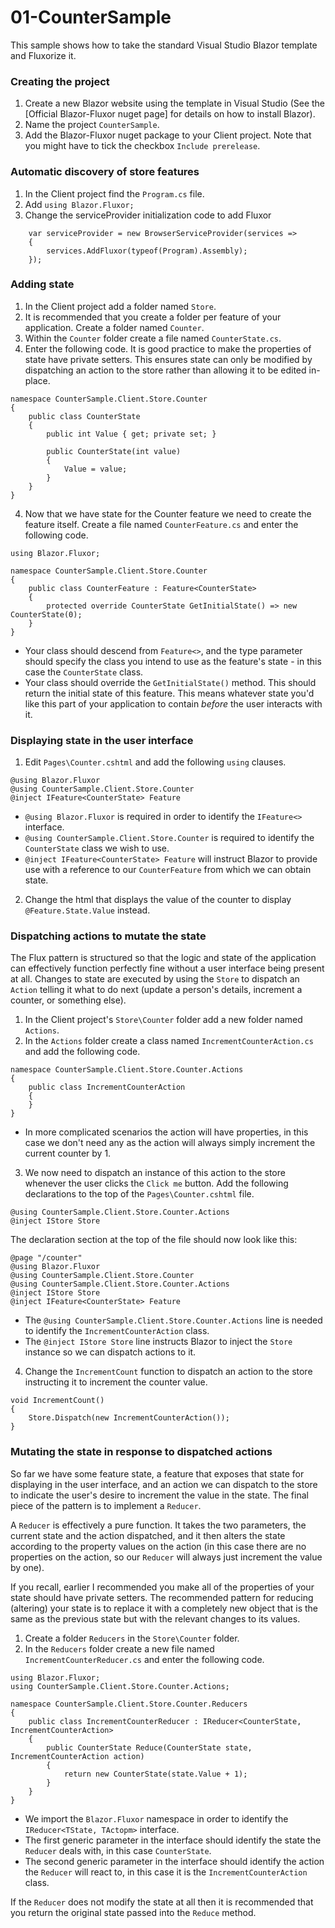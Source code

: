 # 01-CounterSample
This sample shows how to take the standard Visual Studio Blazor template and Fluxorize it.

### Creating the project
1. Create a new Blazor website using the template in Visual Studio (See the [Official Blazor-Fluxor nuget page] for details on how to install Blazor).
2. Name the project `CounterSample`.
3. Add the Blazor-Fluxor nuget package to your Client project. Note that you might have to tick the checkbox `Include prerelease`.
 
### Automatic discovery of store features
1. In the Client project find the `Program.cs` file. 
2. Add `using Blazor.Fluxor;`
3. Change the serviceProvider initialization code to add Fluxor
```
    var serviceProvider = new BrowserServiceProvider(services =>
    {
    	services.AddFluxor(typeof(Program).Assembly);
    });
```

### Adding state
1. In the Client project add a folder named `Store`.
2. It is recommended that you create a folder per feature of your application. Create a folder named `Counter`.
3. Within the `Counter` folder create a file named `CounterState.cs`.
3. Enter the following code. It is good practice to make the properties of state have private setters. This ensures state can only be modified by dispatching an action to the store rather than allowing it to be edited in-place.
```
namespace CounterSample.Client.Store.Counter
{
	public class CounterState
	{
		public int Value { get; private set; }

		public CounterState(int value)
		{
			Value = value;
		}
	}
}
```
4. Now that we have state for the Counter feature we need to create the feature itself. Create a file named `CounterFeature.cs` and enter the following code.
```
using Blazor.Fluxor;

namespace CounterSample.Client.Store.Counter
{
	public class CounterFeature : Feature<CounterState>
	{
		protected override CounterState GetInitialState() => new CounterState(0);
	}
}
```
   * Your class should descend from `Feature<>`, and the type parameter should specify the class you intend to use as the feature's state - in this case the `CounterState` class.
   * Your class should override the `GetInitialState()` method. This should return the initial state of this feature. This means whatever state you'd like this part of your application to contain *before* the user interacts with it.
 
### Displaying state in the user interface
1. Edit `Pages\Counter.cshtml` and add the following `using` clauses.
```
@using Blazor.Fluxor
@using CounterSample.Client.Store.Counter
@inject IFeature<CounterState> Feature
```
   * `@using Blazor.Fluxor` is required in order to identify the `IFeature<>` interface.
   * `@using CounterSample.Client.Store.Counter` is required to identify the `CounterState` class we wish to use.
   * `@inject IFeature<CounterState> Feature` will instruct Blazor to provide use with a reference to our `CounterFeature` from which we can obtain state.

2. Change the html that displays the value of the counter to display `@Feature.State.Value` instead.

### Dispatching actions to mutate the state
The Flux pattern is structured so that the logic and state of the application can effectively function perfectly fine without a user interface being present at all. Changes to state are executed by using the `Store` to dispatch an `Action` telling it what to do next (update a person's details, increment a counter, or something else).

1. In the Client project's `Store\Counter` folder add a new folder named `Actions`.
2. In the `Actions` folder create a class named `IncrementCounterAction.cs` and add the following code.
```
namespace CounterSample.Client.Store.Counter.Actions
{
	public class IncrementCounterAction
	{
	}
}
```
   * In more complicated scenarios the action will have properties, in this case we don't need any as the action will always simply increment the current counter by 1.
3. We now need to dispatch an instance of this action to the store whenever the user clicks the `Click me` button. Add the following declarations to the top of the `Pages\Counter.cshtml` file.
```
@using CounterSample.Client.Store.Counter.Actions
@inject IStore Store
```
The declaration section at the top of the file should now look like this:
```
@page "/counter"
@using Blazor.Fluxor
@using CounterSample.Client.Store.Counter
@using CounterSample.Client.Store.Counter.Actions
@inject IStore Store
@inject IFeature<CounterState> Feature
```
   * The `@using CounterSample.Client.Store.Counter.Actions` line is needed to identify the `IncrementCounterAction` class.
   * The `@inject IStore Store` line instructs Blazor to inject the `Store` instance so we can dispatch actions to it.
4. Change the `IncrementCount` function to dispatch an action to the store instructing it to increment the counter value.
```
void IncrementCount()
{
    Store.Dispatch(new IncrementCounterAction());
}
```
### Mutating the state in response to dispatched actions
So far we have some feature state, a feature that exposes that state for displaying in the user interface, and an action we can dispatch to the store to indicate the user's desire to increment the value in the state. The final piece of the pattern is to implement a `Reducer`.

A `Reducer` is effectively a pure function. It takes the two parameters, the current state and the action dispatched, and it then alters the state according to the property values on the action (in this case there are no properties on the action, so our `Reducer` will always just increment the value by one).

If you recall, earlier I recommended you make all of the properties of your state should have private setters. The recommended pattern for reducing (altering) your state is to replace it with a completely new object that is the same as the previous state but with the relevant changes to its values.

1. Create a folder `Reducers` in the `Store\Counter` folder.
2. In the `Reducers` folder create a new file named `IncrementCounterReducer.cs` and enter the following code.
```
using Blazor.Fluxor;
using CounterSample.Client.Store.Counter.Actions;

namespace CounterSample.Client.Store.Counter.Reducers
{
	public class IncrementCounterReducer : IReducer<CounterState, IncrementCounterAction>
	{
		public CounterState Reduce(CounterState state, IncrementCounterAction action)
		{
			return new CounterState(state.Value + 1);
		}
	}
}
```

   * We import the `Blazor.Fluxor` namespace in order to identify the `IReducer<TState, TActopm>` interface.
   * The first generic parameter in the interface should identify the state the `Reducer` deals with, in this case `CounterState`.
   * The second generic parameter in the interface should identify the action the `Reducer` will react to, in this case it is the `IncrementCounterAction` class.
   
If the `Reducer` does not modify the state at all then it is recommended that you return the original state passed into the `Reduce` method. 




 